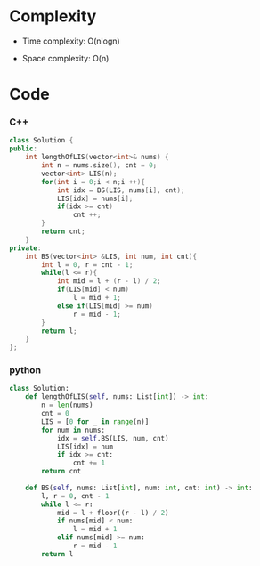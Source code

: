 # Complexity
- Time complexity: O(nlogn)
<!-- Add your time complexity here, e.g. $$O(n)$$ -->

- Space complexity: O(n)
<!-- Add your space complexity here, e.g. $$O(n)$$ -->

# Code
### C++
```cpp []
class Solution {
public:
    int lengthOfLIS(vector<int>& nums) {
        int n = nums.size(), cnt = 0;
        vector<int> LIS(n);
        for(int i = 0;i < n;i ++){
            int idx = BS(LIS, nums[i], cnt);
            LIS[idx] = nums[i];
            if(idx >= cnt)
                cnt ++;
        }
        return cnt;
    }
private:
    int BS(vector<int> &LIS, int num, int cnt){
        int l = 0, r = cnt - 1;
        while(l <= r){
            int mid = l + (r - l) / 2;
            if(LIS[mid] < num)
                l = mid + 1;
            else if(LIS[mid] >= num)
                r = mid - 1;
        }
        return l;
    }
};
```
### python
```python []
class Solution:
    def lengthOfLIS(self, nums: List[int]) -> int:
        n = len(nums)
        cnt = 0
        LIS = [0 for _ in range(n)]
        for num in nums:
            idx = self.BS(LIS, num, cnt)
            LIS[idx] = num
            if idx >= cnt:
                cnt += 1
        return cnt
    
    def BS(self, nums: List[int], num: int, cnt: int) -> int:
        l, r = 0, cnt - 1
        while l <= r:
            mid = l + floor((r - l) / 2)
            if nums[mid] < num:
                l = mid + 1
            elif nums[mid] >= num:
                r = mid - 1
        return l
```
